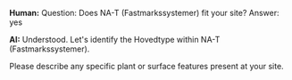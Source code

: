 **Human:** Question: Does NA-T (Fastmarkssystemer) fit your site? 
Answer: yes

**AI:** Understood. Let's identify the Hovedtype within NA-T (Fastmarkssystemer). 

Please describe any specific plant or surface features present at your site.